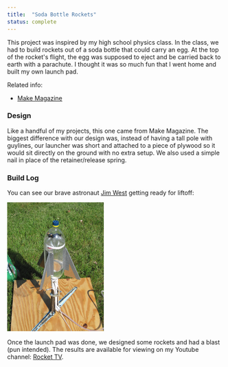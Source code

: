 ```yaml
---
title:  "Soda Bottle Rockets"
status: complete
---
```


This project was inspired by my high school physics class. In the class, we had to build rockets out of a soda bottle that could carry an egg. At the top of the rocket\'s flight, the egg was supposed to eject and be carried back to earth with a parachute. I thought it was so much fun that I went home and built my own launch pad.

Related info:

* [Make Magazine](http://makezine.com/projects/make-05/soda-bottle-rocket/)

### Design
Like a handful of my projects, this one came from Make Magazine. The biggest difference with our design was, instead of having a tall pole with guylines, our launcher was short and attached to a piece of plywood so it would sit directly on the ground with no extra setup. We also used a simple nail in place of the retainer/release spring.

### Build Log

You can see our brave astronaut [Jim West](http://www.imdb.com/character/ch0008888/) getting ready for liftoff:

![](/pictures/LaunchPad.png)

Once the launch pad was done, we designed some rockets and had a blast (pun intended). The results are available for viewing on my Youtube channel: [Rocket TV](http://www.youtube.com/playlist?list=PLqXg6Sc_zQ4YyfjORbdJicAUr0IDx4Sy6).


